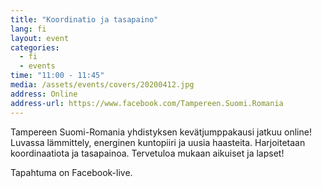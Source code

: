 ```yaml
---
title: "Koordinatio ja tasapaino"
lang: fi
layout: event
categories:
  - fi
  - events
time: "11:00 - 11:45"
media: /assets/events/covers/20200412.jpg
address: Online
address-url: https://www.facebook.com/Tampereen.Suomi.Romania
---
```


Tampereen Suomi-Romania yhdistyksen kevätjumppakausi jatkuu online! Luvassa lämmittely, energinen kuntopiiri ja uusia haasteita. Harjoitetaan koordinaatiota ja tasapainoa. Tervetuloa mukaan aikuiset ja lapset!

Tapahtuma on Facebook-live.

